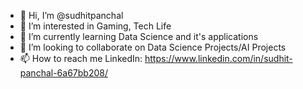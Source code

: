 - 👋 Hi, I’m @sudhitpanchal
- 👀 I’m interested in Gaming, Tech Life
- 🌱 I’m currently learning Data Science and it's applications
- 💞️ I’m looking to collaborate on Data Science Projects/AI Projects
- 📫 How to reach me LinkedIn: https://www.linkedin.com/in/sudhit-panchal-6a67bb208/

<!---
sudhitpanchal/sudhitpanchal is a ✨ special ✨ repository because its `README.md` (this file) appears on your GitHub profile.
You can click the Preview link to take a look at your changes.
--->
